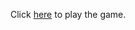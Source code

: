 Click [here](https://investment-react-8ix25p3jy-abdelrahman-radwans-projects.vercel.app) to play the game.
